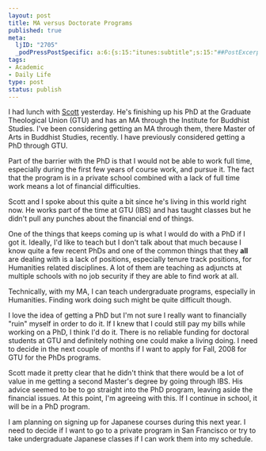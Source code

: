 ```yaml
--- 
layout: post
title: MA versus Doctorate Programs
published: true
meta: 
  ljID: "2705"
  _podPressPostSpecific: a:6:{s:15:"itunes:subtitle";s:15:"##PostExcerpt##";s:14:"itunes:summary";s:15:"##PostExcerpt##";s:15:"itunes:keywords";s:17:"##WordPressCats##";s:13:"itunes:author";s:10:"##Global##";s:15:"itunes:explicit";s:7:"Default";s:12:"itunes:block";s:7:"Default";}
tags: 
- Academic
- Daily Life
type: post
status: publish
---
```

I had lunch with <a href="http://djbuddha.org/">Scott</a> yesterday. He's finishing up his PhD at the Graduate Theological Union (GTU) and has an MA through the Institute for Buddhist Studies. I've been considering getting an MA through them, there Master of Arts in Buddhist Studies, recently. I have previously considered getting a PhD through GTU.

Part of the barrier with the PhD is that I would not be able to work full time, especially during the first few years of course work, and pursue it. The fact that the program is in a private school combined with a lack of full time work means a lot of financial difficulties.

Scott and I spoke about this quite a bit since he's living in this world right now. He works part of the time at GTU (IBS) and has taught classes but he didn't pull any punches about the financial end of things.

One of the things that keeps coming up is what I would do with a PhD if I got it. Ideally, I'd like to teach but I don't talk about that much because I know quite a few recent PhDs and one of the common things that they <strong>all</strong> are dealing with is a lack of positions, especially tenure track positions, for Humanities related disciplines. A lot of them are teaching as adjuncts at multiple schools with no job security if they are able to find work at all.

Technically, with my MA, I can teach undergraduate programs, especially in Humanities. Finding work doing such might be quite difficult though.

I love the idea of getting a PhD but I'm not sure I really want to financially "ruin" myself in order to do it. If I knew that I could still pay my bills while working on a PhD, I think I'd do it. There is no reliable funding for doctoral students at GTU and definitely nothing one could make a living doing. I need to decide in the next couple of months if I want to apply for Fall, 2008 for GTU for the PhDs programs.

Scott made it pretty clear that he didn't think that there would be a lot of value in me getting a second Master's degree by going through IBS. His advice seemed to be to go straight into the PhD program, leaving aside the financial issues. At this point, I'm agreeing with this. If I continue in school, it will be in a PhD program.

I am planning on signing up for Japanese courses during this next year. I need to decide if I want to go to a private program in San Francisco or try to take undergraduate Japanese classes if I can work them into my schedule.
